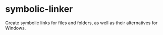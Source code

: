 # symbolic-linker
Create symbolic links for files and folders, as well as their alternatives for Windows.
